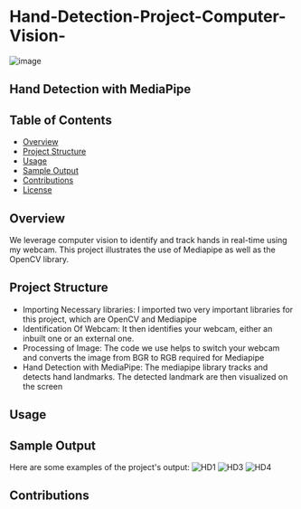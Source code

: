 # Hand-Detection-Project-Computer-Vision-

![image](https://github.com/dapzwalt/Hand-Detection-Project-Computer-Vision-/assets/125368548/83f84c11-41a0-41b1-986e-d712a63dee7a)

## Hand Detection with MediaPipe

## Table of Contents
- [Overview](#overview)
- [Project Structure](#project-structure)
- [Usage](#usage)
- [Sample Output](sample-output)
- [Contributions](#contributions)
- [License](#license)

## Overview
We leverage computer vision to identify and track hands in real-time using my webcam. This project illustrates the use of Mediapipe as well as the OpenCV library.

## Project Structure
- Importing Necessary libraries: I imported two very important libraries for this project, which are OpenCV and Mediapipe
- Identification Of Webcam: It then identifies your webcam, either an inbuilt one or an external one.
- Processing of Image: The code we use helps to switch your webcam and converts the image from BGR to RGB required for Mediapipe
- Hand Detection with MediaPipe: The mediapipe library tracks and detects hand landmarks. The detected landmark are then visualized on the screen

 ## Usage



 ## Sample Output
 Here are some examples of the project's output:
 ![HD1](https://github.com/dapzwalt/Hand-Detection-Project-Computer-Vision-/assets/125368548/c5c2f26c-84b8-47a7-bdad-a305782b4e53)
 ![HD3](https://github.com/dapzwalt/Hand-Detection-Project-Computer-Vision-/assets/125368548/e5576ce6-21dc-49bf-a27a-4aaa74f76d7a)
 ![HD4](https://github.com/dapzwalt/Hand-Detection-Project-Computer-Vision-/assets/125368548/f7d61a21-0a86-48d1-8625-0e7f26b3ffcc)

 ## Contributions
 




 



